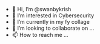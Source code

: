 - 👋 Hi, I’m @swanbykrish
- 👀 I’m interested in Cybersecurity
- 🌱 I’m currently in my fy collage
- 💞️ I’m looking to collaborate on ...
- 📫 How to reach me ...

<!---
swanbykrish/swanbykrish is a ✨ special ✨ repository because its `README.md` (this file) appears on your GitHub profile.
You can click the Preview link to take a look at your changes.
--->
